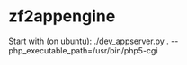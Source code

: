 zf2appengine
=======================

Start with (on ubuntu):
./dev_appserver.py . --php_executable_path=/usr/bin/php5-cgi